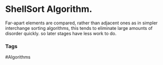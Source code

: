 # ShellSort Algorithm.

Far-apart elements are compared, rather than adjacent ones as  in simpler interchange sorting algorithms, this tends to eliminate large amounts of disorder quickly. so later stages have less work to do. 

### Tags 
#Algorithms 